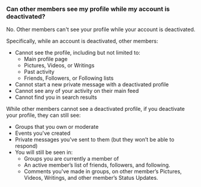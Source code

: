 ### Can other members see my profile while my account is deactivated?

No. Other members can't see your profile while your account is deactivated.

Specifically, while an account is deactivated, other members:
- Cannot see the profile, including but not limited to:
     - Main profile page
     - Pictures, Videos, or Writings 
     - Past activity
     - Friends, Followers, or Following lists
- Cannot start a new private message with a deactivated profile
- Cannot see any of your activity on their main feed
- Cannot find you in search results

While other members cannot see a deactivated profile, if you deactivate your profile, they can still see:
- Groups that you own or moderate
- Events you've created
- Private messages you've sent to them (but they won’t be able to respond)
- You will still be seen in:
     - Groups you are currently a member of
     - An active member’s list of friends, followers, and following.
     - Comments you've made in groups, on other member’s Pictures, Videos, Writings, and other member’s Status Updates.
